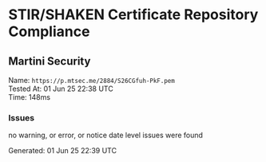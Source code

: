 # STIR/SHAKEN Certificate Repository Compliance

## Martini Security

Name: `https://p.mtsec.me/2884/S26CGfuh-PkF.pem`\
Tested At: 01 Jun 25 22:38 UTC\
Time: 148ms

### Issues

no warning, or error, or notice date level issues were found

Generated: 01 Jun 25 22:39 UTC